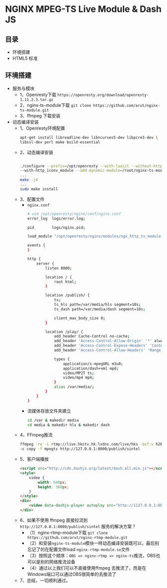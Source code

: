 # NGINX MPEG-TS Live Module & Dash JS
## 目录
+   环境搭建   
+   HTML5 标准
## 环境搭建
+   服务与模块
    +   1、Openresty下载 `https://openresty.org/download/openresty-1.11.2.3.tar.gz`   
    +   2、nginx-ts-module下载 `git clone https://github.com/arut/nginx-ts-module.git`
    +   3、ffmpeg 下载安装
+   动态编译安装
    +   1、Openresty环境配置
        ```bash
        apt-get install libreadline-dev libncurses5-dev libpcre3-dev \
        libssl-dev perl make build-essential
        ```
    +   2、动态编译安装
        ```bash
        
        ./configure --prefix=/opt/openresty --with-luajit --without-http_redis2_module \
        --with-http_iconv_module --add-dynamic-module=/root/nginx-ts-module
        ...
        make -j4
        ...
        sudo make install
        ```  
    +   3、配置文件
        +   `nginx.conf`
            ```bash
            # vim /opt/openresty/nginx/conf/nginx.conf
            error_log  logs/error.log;
            
            pid        logs/nginx.pid;
            
            load_module "/opt/openresty/nginx/modules/ngx_http_ts_module.so"; # 加载模块

            events {
            }
            
            http {
                server {
                    listen 8000;
            
                    location / {
                        root html;
                    }
            
                    location /publish/ {
                        ts;
                        ts_hls path=/var/media/hls segment=10s;
                        ts_dash path=/var/media/dash segment=10s;
            
                        client_max_body_size 0;
                    }
            
                    location /play/ {
                        add_header Cache-Control no-cache;
                        add_header 'Access-Control-Allow-Origin' '*' always;
                        add_header 'Access-Control-Expose-Headers' 'Content-Length,Content-Range';
                        add_header 'Access-Control-Allow-Headers' 'Range';
            
                        types {
                            application/x-mpegURL m3u8;
                            application/dash+xml mpd;
                            video/MP2T ts;
                            video/mp4 mp4;
                        }
                        alias /var/media/;
                    }
                }
            }
            ```
        +   流媒体存放文件夹建立
            ```bash
            cd /var & makedir media
            cd media & makedir hls & makedir dash
            ``` 
    +   4、FFmpeg推流
        ```bash
        ffmpeg -re -i rtmp://live.hkstv.hk.lxdns.com/live/hks -bsf:v h264_mp4toannexb \
        -c copy -f mpegts http://127.0.0.1:8000/publish/sintel
        ```
    +   5、客户端播放
        ```html
        <script src="http://cdn.dashjs.org/latest/dash.all.min.js"></script>
        <style>
            video {
                width: 640px;
                height: 360px;
            }
        </style>
        <div>
            <video data-dashjs-player autoplay src="http://1127.0.0.1:8000/play/dash/sintel/index.mpd" controls></video>
        </div>
        ```
    +   6、如果不使用 ffmpeg 直接拉流到`http://127.0.0.1:8000/publish/sintel` 服务的解决方案？ 
        +   （1）nginx-rtmp-module下载 `git clone https://github.com/arut/nginx-rtmp-module.git`
        +   （2）和安装`nginx-ts-module`模块一样动态编译安装既可以，最后别忘记了的在配置文件load `nginx-rtmp-module.so`文件
        +   （3）按照这个顺序：`OBS => nginx-rtmp => nginx-ts`推流，OBS也可以是别的网络推流设备
        +   （4）通过以上我们可以不直接使用ffmpeg 去推流了，而是在Windows端口可以通过OBS很简单的去推流了
    +   7、总结，一切顺利通过。    
        
        